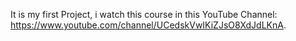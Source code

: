 It is my first Project, i watch this course in this YouTube Channel: https://www.youtube.com/channel/UCedskVwIKiZJsO8XdJdLKnA. 

